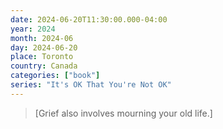 ```yaml
---
date: 2024-06-20T11:30:00.000-04:00
year: 2024
month: 2024-06
day: 2024-06-20
place: Toronto
country: Canada
categories: ["book"]
series: "It's OK That You're Not OK"
---
```

> [Grief also involves mourning your old life.]
